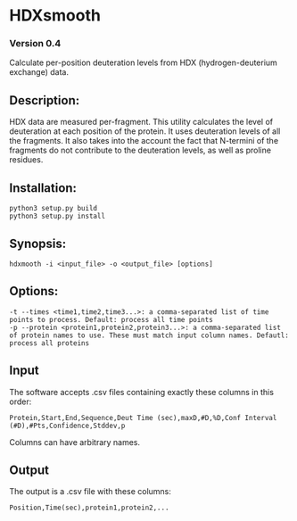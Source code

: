 # HDXsmooth
### Version 0.4
Calculate per-position deuteration levels from HDX (hydrogen-deuterium exchange) data.


## Description:
HDX data are measured per-fragment. This utility calculates the level of deuteration at each position of the protein.
It uses deuteration levels of all the fragments. It also takes into the account the fact that N-termini of the
fragments do not contribute to the deuteration levels, as well as proline residues.

## Installation:
    python3 setup.py build
    python3 setup.py install

## Synopsis:
    hdxmooth -i <input_file> -o <output_file> [options]

## Options:
    -t --times <time1,time2,time3...>: a comma-separated list of time points to process. Default: process all time points
    -p --protein <protein1,protein2,protein3...>: a comma-separated list of protein names to use. These must match input column names. Defautl: process all proteins

## Input
The software accepts .csv files containing exactly these columns in this order:

    Protein,Start,End,Sequence,Deut Time (sec),maxD,#D,%D,Conf Interval (#D),#Pts,Confidence,Stddev,p
Columns can have arbitrary names.

## Output
The output is a .csv file with these columns:

    Position,Time(sec),protein1,protein2,...
